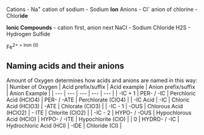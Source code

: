 Cations - Na<sup>+</sup> cation of sodium - Sodium <b>Ion</b> 
Anions - Cl<sup>-</sup> anion of chlorine - Chlor<b>ide</b>

**Ionic Compounds** - cation first, anion next
NaCl - Sodium Chloride
H2S - Hydrogen Sulfide

Fe<sup>2+</i> = Iron (II)

## Naming acids and their anions
Amount of Oxygen determines how acids and anions are named in this way:
| Number of Oxygen | Acid prefix/suffix | Acid example | Anion prefix/suffix | Anion Example |
| --- | --- | --- | --- | --- |
| -IC + 1 | PER- / -IC | Perchloric Acid (HClO4) | PER- / -ATE | Perchlorate (ClO4) |
| -IC Acid | -IC | Chloric Acid (HClO3) | -ATE | Chlorate (ClO3) |
| -IC - 1 | -OUS | Chlorous Acid (HClO2) | - ITE | Chlorite (ClO2) |
| -IC - 2 | HYPO- / -OUS | Hypochlorous Acid (HClO) | HYPO- / -ITE | Hypochlorite (ClO) | 
| 0 | HYDRO- / -IC | Hydrochloric Acid (HCl) | -IDE | Chloride (Cl) |